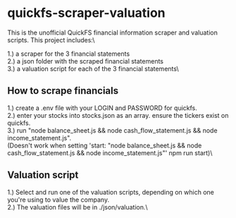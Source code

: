 # quickfs-scraper-valuation

This is the unofficial QuickFS financial information scraper and valuation scripts.
This project includes:\\

1.) a scraper for the 3 financial statements\
2.) a json folder with the scraped financial statements\
3.) a valuation script for each of the 3 financial statements\

## How to scrape financials

1.) create a .env file with your LOGIN and PASSWORD for quickfs.\
2.) enter your stocks into stocks.json as an array. ensure the tickers exist on quickfs.\
3.) run "node balance_sheet.js && node cash_flow_statement.js && node income_statement.js".\
(Doesn't work when setting 'start: "node balance_sheet.js && node cash_flow_statement.js && node income_statement.js"' npm run start)\

## Valuation script

1.) Select and run one of the valuation scripts, depending on which one you're using to value the company.\
2.) The valuation files will be in ./json/valuation.\
